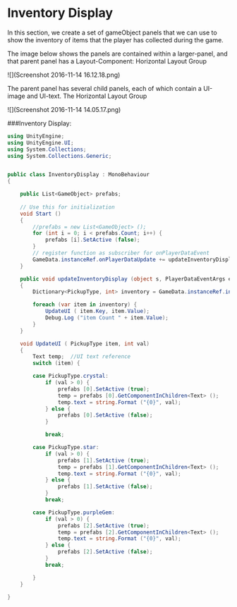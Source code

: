 # Inventory Display

In this section, we create a set of gameObject panels that we can use to show the inventory of items that the player has collected during the game.

The image below shows the panels are contained within a larger-panel, and that parent panel has a Layout-Component: Horizontal Layout Group


![](Screenshot 2016-11-14 16.12.18.png)

The parent panel has several child panels, each of which contain a UI-image and UI-text.  The Horizontal Layout Group 


![](Screenshot 2016-11-14 14.05.17.png)

###Inventory Display: 

```C#
using UnityEngine;
using UnityEngine.UI;
using System.Collections;
using System.Collections.Generic;


public class InventoryDisplay : MonoBehaviour
{

	public List<GameObject> prefabs;
    
	// Use this for initialization
	void Start ()
	{
		//prefabs = new List<GameObject> ();
		for (int i = 0; i < prefabs.Count; i++) {
			prefabs [i].SetActive (false);
		}
        // register function as subscriber for onPlayerDataEvent
		GameData.instanceRef.onPlayerDataUpdate += updateInventoryDisplay;
	}

	public void updateInventoryDisplay (object s, PlayerDataEventArgs e)
	{
		Dictionary<PickupType, int> inventory = GameData.instanceRef.inventory;

		foreach (var item in inventory) {
			UpdateUI ( item.Key, item.Value); 
			Debug.Log ("item Count " + item.Value);
		}
	}

	void UpdateUI ( PickupType item, int val)
	{
		Text temp;  //UI text reference
		switch (item) {

		case PickupType.crystal:
			if (val > 0) {
				prefabs [0].SetActive (true);
				temp = prefabs [0].GetComponentInChildren<Text> ();
				temp.text = string.Format ("{0}", val);
			} else {
				prefabs [0].SetActive (false);
			}

			break;

		case PickupType.star:
			if (val > 0) {
				prefabs [1].SetActive (true);
				temp = prefabs [1].GetComponentInChildren<Text> ();
				temp.text = string.Format ("{0}", val);
			} else {
				prefabs [1].SetActive (false);
			}
			break;

		case PickupType.purpleGem:
			if (val > 0) {
				prefabs [2].SetActive (true);
				temp = prefabs [2].GetComponentInChildren<Text> ();
				temp.text = string.Format ("{0}", val);
			} else {
				prefabs [2].SetActive (false);
			}
			break;

		}
	}

}
```

